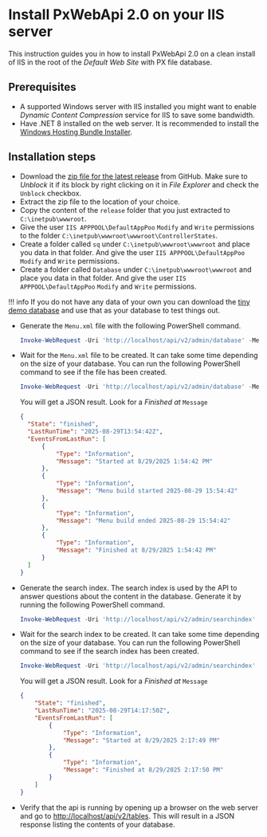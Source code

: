 # Install PxWebApi 2.0 on your IIS server
This instruction guides you in how to install PxWebApi 2.0 on a clean install of IIS in the root of the  _Default Web Site_ with PX file database.

## Prerequisites
- A supported Windows server with IIS installed you might want to enable _Dynamic Content Compression_ service for IIS to save some bandwidth.
- Have .NET 8 installed on the web server. It is recommended  to install the [Windows Hosting Bundle Installer](https://dotnet.microsoft.com/en-us/download/dotnet/8.0).

## Installation steps
- Download the [zip file for the latest release](https://github.com/pxtools/PxWebApi/releases/latest) from GitHub. Make sure to _Unblock_ it if its block by right clicking on it in _File Explorer_ and check the `Unblock` checkbox.
- Extract the zip file to the location of your choice.
- Copy the content of the `release` folder that you just extracted to `C:\inetpub\wwwroot`.
- Give the user `IIS APPPOOL\DefaultAppPoo` `Modify` and `Write` permissions to the folder  `C:\inetpub\wwwroot\wwwroot\ControllerStates`.
- Create a folder called `sq` under `C:\inetpub\wwwroot\wwwroot` and place you data in that folder. And give the user `IIS APPPOOL\DefaultAppPoo` `Modify` and `Write` permissions.
- Create a folder called `Database` under `C:\inetpub\wwwroot\wwwroot` and place you data in that folder. And give the user `IIS APPPOOL\DefaultAppPoo` `Modify` and `Write` permissions.

!!! info
    If you do not have any data of your own you can download the 
    [tiny demo database](https://github.com/PxTools/PxWebApi/raw/refs/heads/main/docker/pxwebapi/Database/tinydatabase.zip) 
    and use that as your database to test things out.

- Generate the `Menu.xml` file with the following PowerShell command.
  ```powershell
  Invoke-WebRequest -Uri 'http://localhost/api/v2/admin/database' -Method Put -Headers @{'API_ADMIN_KEY' = 'test'}
  ```
- Wait for the `Menu.xml` file to be created. It can take some time depending on the size of your database. You can run the following PowerShell command to see if the file has been created.
  ```powershell
  Invoke-WebRequest -Uri 'http://localhost/api/v2/admin/database' -Method Get -Headers @{'API_ADMIN_KEY' = 'test'} | Select-Object -Expand Content
  ```
  You will get a JSON result. Look for a _Finished at_ `Message`
  ```json
  {
    "State": "finished",
    "LastRunTime": "2025-08-29T13:54:42Z",
    "EventsFromLastRun": [
        {
            "Type": "Information",
            "Message": "Started at 8/29/2025 1:54:42 PM"
        },
        {
            "Type": "Information",
            "Message": "Menu build started 2025-08-29 15:54:42"
        },
        {
            "Type": "Information",
            "Message": "Menu build ended 2025-08-29 15:54:42"
        },
        {
            "Type": "Information",
            "Message": "Finished at 8/29/2025 1:54:42 PM"
        }
    ]
  }
  ```
- Generate the search index. The search index is used by the API to answer questions about the content in the database. Generate it by running the following PowerShell command.
  ```powershell
  Invoke-WebRequest -Uri 'http://localhost/api/v2/admin/searchindex' -Method POST -Headers @{'API_ADMIN_KEY' = 'test'}
  ```
- Wait for the search index to be created. It can take some time depending on the size of your database. You can run the following PowerShell command to see if the search index has been created.
  ```powershell
  Invoke-WebRequest -Uri 'http://localhost/api/v2/admin/searchindex' -Method Get -Headers @{'API_ADMIN_KEY' = 'test'} | Select-Object -Expand Content
  ```
  You will get a JSON result. Look for a _Finished at_ `Message`
  ```json
  {
      "State": "finished",
      "LastRunTime": "2025-08-29T14:17:50Z",
      "EventsFromLastRun": [
          {
              "Type": "Information",
              "Message": "Started at 8/29/2025 2:17:49 PM"
          },
          {
              "Type": "Information",
              "Message": "Finished at 8/29/2025 2:17:50 PM"
          }
      ]
  }
  ```
- Verify that the api is running by opening up a browser on the web server and go to [http://localhost/api/v2/tables](http://localhost/api/v2/tables). This will result in a JSON response listing the contents of your database.

